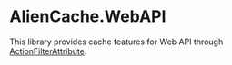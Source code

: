 AlienCache.WebAPI
=================

This library provides cache features for Web API through [ActionFilterAttribute](http://msdn.microsoft.com/en-us/library/system.web.http.filters.actionfilterattribute(v=vs.118).aspx).
